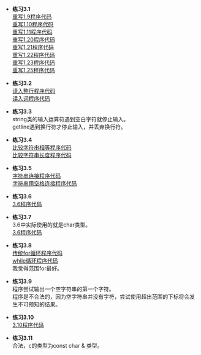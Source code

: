 * **练习3.1**  
[重写1.9程序代码](3.1/3.1_1.9.cpp)  
[重写1.10程序代码](3.1/3.1_1.10.cpp)  
[重写1.11程序代码](3.1/3.1_1.11.cpp)  
[重写1.20程序代码](3.1/3.1_1.20.cpp)  
[重写1.21程序代码](3.1/3.1_1.21.cpp)  
[重写1.22程序代码](3.1/3.1_1.22.cpp)  
[重写1.23程序代码](3.1/3.1_1.23.cpp)  
[重写1.25程序代码](3.1/3.1_1.25.cpp)  

* **练习3.2**  
[读入整行程序代码](3.2/3.2_readline.cpp)  
[读入词程序代码](3.2/3.2_readword.cpp)  

* **练习3.3**  
string类的输入运算符遇到空白字符就停止输入。  
getline遇到换行符才停止输入，并丢弃换行符。

* **练习3.4**  
[比较字符串相等程序代码](3.4/3.4_stringEqual.cpp)  
[比较字符串长度程序代码](3.4/3.4_stringSize.cpp)  

* **练习3.5**  
[字符串连接程序代码](3.5/3.5_stringConnect.cpp)  
[字符串用空格连接程序代码](3.5/3.5_stringConnectWithSpace.cpp)  

* **练习3.6**  
[3.6程序代码](3.6.cpp) 

* **练习3.7**  
3.6中实际使用的就是char类型。  
[3.6程序代码](3.6.cpp)  

* **练习3.8**  
[传统for循环程序代码](3.8/3.8_traditionalFor.cpp)  
[while循环程序代码](3.8/3.8_while.cpp)  
我觉得范围for最好。

* **练习3.9**  
程序尝试输出一个空字符串的第一个字符。  
程序是不合法的，因为空字符串并没有字符，尝试使用超出范围的下标将会发生不可预知的结果。

* **练习3.10**  
[3.10程序代码](3.10.cpp)  

* **练习3.11**  
合法，c的类型为const char & 类型。
